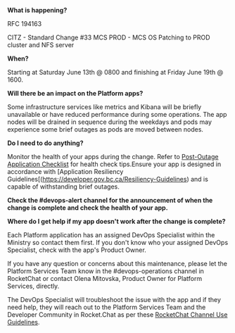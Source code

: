 **What is happening?**

RFC 194163 

CITZ - Standard Change #33 MCS PROD - MCS OS Patching to PROD cluster and NFS server

**When?**

Starting at Saturday June 13th @ 0800 and finishing at Friday June 19th @ 1600.

**Will there be an impact on the Platform apps?**

Some infrastructure services like metrics and Kibana will be briefly unavailable or have reduced performance during some operations. The app nodes will be drained in sequence during the weekdays and pods may experience some brief outages as pods are moved between nodes.

**Do I need to do anything?**

Monitor the health of your apps during the change. Refer to [Post-Outage Application Checklist](https://developer.gov.bc.ca/Post-Outage-Application-Health-Checklist) for health check tips.Ensure your app is designed in accordance with [Application Resiliency Guidelines[(https://developer.gov.bc.ca/Resiliency-Guidelines) and is capable of withstanding brief outages.

**Check the #devops-alert channel for the announcement of when the change is complete and check the health of your app.**

**Where do I get help if my app doesn't work after the change is complete?**

Each Platform application has an assigned DevOps Specialist within the Ministry so contact them first. If you don't know who your assigned DevOps Specialist, check with the app's Product Owner.

If you have any question or concerns about this maintenance, please let the Platform Services Team know in the #devops-operations channel in RocketChat or contact Olena Mitovska, Product Owner for Platform Services, directly.

The DevOps Specialist will troubleshoot the issue with the app and if they need help, they will reach out to the Platform Services Team and the Developer Community in Rocket.Chat as per these [RocketChat Channel Use Guidelines](
https://developer.gov.bc.ca/Getting-human-support-for-issues-not-covered-by-devops-requests).
